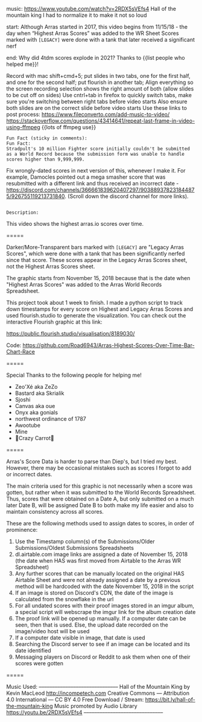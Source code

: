 music:
https://www.youtube.com/watch?v=2RDX5sVEfs4
Hall of the mountain king
I had to normalize it to make it not so loud

start:
Although Arras started in 2017, this video begins from 11/15/18 - the day when “Highest Arras Scores” was added to the WR Sheet
Scores marked with `[LEGACY]` were done with a tank that later received a significant nerf

end:
Why did 4tdm scores explode in 2021?
Thanks to {{list people who helped me}}!

Record with mac shift+cmd+5; put slides in two tabs, one for the first half, and one for the second half; put flourish in another tab;
    Align everything so the screen recording selection shows the right amount of both (allow slides to be cut off on sides)
    Use cntrl+tab in firefox to quickly switch tabs, make sure you're switching between right tabs before video starts
    Also ensure both slides are on the correct slide before video starts
    Use these links to post process:
        https://www.fileconverto.com/add-music-to-video/
        https://stackoverflow.com/questions/43414641/repeat-last-frame-in-video-using-ffmpeg
        {{lots of ffmpeg use}}

~~~~~
Fun Fact (sticky in comments):
Fun Fact:
Stradpult's 10 million Fighter score initially couldn't be submitted as a World Record because the submission form was unable to handle scores higher than 9,999,999.

~~~~~

Fix wrongly-dated scores in next version of this, whenever I make it. For example, Damocles pointed out a mega smasher score that was resubmitted with a different link and thus received an incorrect date - https://discord.com/channels/366661839620407297/903889378231844875/926755119213731840. (Scroll down the discord channel for more links).

~~~~~

Description:

~~~~~

This video shows the highest arras.io scores over time.

=====

Darker/More-Transparent bars marked with `[LEGACY]` are "Legacy Arras Scores", which were done with a tank that has been significantly nerfed since that score. These scores appear in the Legacy Arras Scores sheet, not the Highest Arras Scores sheet.

The graphic starts from November 15, 2018 because that is the date when "Highest Arras Scores" was added to the Arras World Records Spreadsheet.

This project took about 1 week to finish. I made a python script to track down timestamps for every score on Highest and Legacy Arras Scores and used flourish.studio to generate the visualization. You can check out the interactive Flourish graphic at this link:

https://public.flourish.studio/visualisation/8189030/

Code: 
https://github.com/Road6943/Arras-Highest-Scores-Over-Time-Bar-Chart-Race

=====

Special Thanks to the following people for helping me!

- Zeo'Xé aka ZeZo
- Bastard aka Skrialik
- Sjoshi
- Canvas aka oue
- Onyx aka gonials
- northwest ordinance of 1787
- Awootube
- Mine
- 🥕Crazy Carrot🥕

=====

Arras's Score Data is harder to parse than Diep's, but I tried my best. However, there may be occasional mistakes such as scores I forgot to add or incorrect dates.

The main criteria used for this graphic is not necessarily when a score was gotten, but rather when it was submitted to the World Records Spreadsheet. Thus, scores that were obtained on a Date A, but only submitted on a much later Date B, will be assigned Date B to both make my life easier and also to maintain consistency across all scores.

These are the following methods used to assign dates to scores, in order of prominence:

1) Use the Timestamp column(s) of the Submissions/Older Submissions/Oldest Submissions Spreadsheets
2) dl.airtable.com image links are assigned a date of November 15, 2018 (the date when HAS was first moved from Airtable to the Arras WR Spreadsheet)
3) Any further scores that can be manually located on the original HAS Airtable Sheet and were not already assigned a date by a previous method will be hardcoded with the date November 15, 2018 in the script
4) If an image is stored on Discord's CDN, the date of the image is calculated from the snowflake in the url
5) For all undated scores with their proof images stored in an imgur album, a special script will webscrape the imgur link for the album creation date
6) The proof link will be opened up manually. If a computer date can be seen, then that is used. Else, the upload date recorded on the image/video host will be used
7) If a computer date visible in image, that date is used
8) Searching the Discord server to see if an image can be located and its date identified
9) Messaging players on Discord or Reddit to ask them when one of their scores were gotten

=====

Music Used:
––––––––––––––––––––––––––––––
Hall of the Mountain King by Kevin MacLeod http://incompetech.com 
Creative Commons — Attribution 4.0 International — CC BY 4.0 
Free Download / Stream: https://bit.ly/hall-of-the-mountain-king
Music promoted by Audio Library https://youtu.be/2RDX5sVEfs4
––––––––––––––––––––––––––––––
